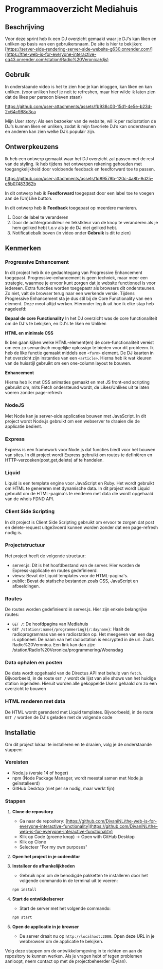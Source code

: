 # Programmaoverzicht Mediahuis

## Beschrijving
Voor deze sprint heb ik een DJ overzicht gemaakt waar je DJ's kan liken en unliken op basis van een gebruikersnaam.
De site is hier te bekijken:
[https://server-side-rendering-server-side-website-g630.onrender.com/](https://the-web-is-for-everyone-interactive-cq43.onrender.com/station/Radio%20Veronica/djs)


## Gebruik


In onderstaande video is het te zien hoe je kan inloggen, kan liken en kan unliken. (voor unliken hoef je neit te refreshen, maar hier wilde ik laten zien dat de likes per persoon bleven staan)


https://github.com/user-attachments/assets/fb938c03-15d1-4e5e-b23d-2c64c988c3ca



Mijn User story:
Als een bezoeker van de website, wil ik per radiostation de DJ’s kunnen liken en unliken, zodat ik mijn favoriete DJ’s kan ondersteunen en anderen kan zien welke DJ’s populair zijn.


## Ontwerpkeuzens

Ik heb een ontwerp gemaakt waar het DJ overzicht zal passen met de rest van de styling. 
Ik heb tijdens het ontwerpen rekening gehouden met toegangkelijkheid door voldoende feedback en feedforward toe te passen. 

https://github.com/user-attachments/assets/1d89578b-120c-4a8b-9d25-e5b07483362b

In dit ontwerp heb ik **Feedforward** toegepast door een label toe te voegen aan de (Un)Like button.

In dit ontwerp heb ik **Feedback** toegepast op meerdere manieren.
1. Door de label te veranderen
2. Door de achtergrondkleur en tekstkleur van de knop te veranderen als je hem geliked hebt t.o.v als je de DJ niet geliked hebt.
3. Notificatiebalk boven (in video onder **Gebruik** is dit te zien)


## Kenmerken

### Progressive Enhancement

In dit project heb ik de gedachtegang van Progressive Enhancement toegepast. 
Progressive-enhancement is geen techniek, maar meer een strategie, waarmee je ervoor kunt zorgen dat je website functioneel is voor iedereen. Extra functies worden toegepastr als browsers dit ondersteunen. 
Zo niet, valt de browser terug naar een werkende versie.
Tijdens Progressive Enhancement sta je dus stil bij de Core Functionality van een element. Deze meot altijd werken.
Hieronder leg ik uit hoe ik elke stap heb nageleefd:

**Bepaal de core Functionality**
In het DJ overzicht was de core functionaliteit om de DJ's te bekijken, en DJ's te liken en Unliken

**HTML en minimale CSS**

Ik ben gaan kijken welke HTML-element(en) de core-functionaliteit vereist om een zo semantisch mogelijke oplossign te bieden voor dit probleem.
Ik heb de like functie gemaakt middels een `<form>` element. De DJ kaarten in het overzicht zijn instanties van een `<article>`.
Hierna heb ik wat kleuren van de huisstijl gebruikt om een one-column layout te bouwen.

**Enhancement**

Hierna heb ik met CSS animaties gemaakt en met JS front-end scripting gebruikt om, mits Fetch ondersteund wordt, de Likes/Unlikes uit te laten voeren zonder page-refresh

### NodeJS
Met Node kan je server-side applicaties bouwen met JavaScript. In dit project wordt Node.js gebruikt om een webserver te draaien die de applicatie bedient.

### Express
Express is een framework voor Node.js dat functies biedt voor het bouwen van sites. In dit project wordt Express gebruikt om routes te definiëren en HTTP-verzoeken(post,get,delete) af te handelen.

### Liquid
Liquid is een template engine voor JavaScript en Ruby. Het wordt gebruikt om HTML te genereren met dynamische data. In dit project wordt Liquid gebruikt om de HTML-pagina's te renderen met data die wordt opgehaald van de whois FDND API.

### Client Side Scripting
In dit project is Client Side Scripting gebruikt om ervoor te zorgen dat post en delete-request uitge3voerd kunnen worden zonder dat een page-refresh nodig is.

### Projectstructuur
Het project heeft de volgende structuur:
- server.js: Dit is het hoofdbestand van de server. Hier worden de Express-applicatie en routes gedefinieerd.
- views: Bevat de Liquid templates voor de HTML-pagina's.
- public: Bevat de statische bestanden zoals CSS, JavaScript en afbeeldingen.

### Routes
De routes worden gedefinieerd in server.js. Hier zijn enkele belangrijke routes:

- `GET /`: De hoofdpagina van Mediahuis
- `GET /station/:name{/programmering}{/:dayname}`: Haalt de radioprogrammas van een radiostation op. Het meegeven van een dag is optioneel.
De naam van het radiostation is encrypted in de url. Zoals Radio%20Veronica.
Een link kan dan zijn:
/station/Radio%20Veronica/programmering/Woensdag

### Data ophalen en posten
De data wordt opgehaald van de Directus API met behulp van `fetch`. Bijvoorbeeld, in de route `GET /` wordt de lijst van alle shows van het huidige station ingeladen. Hieruit worden alle gekoppelde Users gehaald om zo een overzicht te bouwen


### HTML renderen met data
De HTML wordt gerenderd met Liquid templates. Bijvoorbeeld, in de route `GET /` worden de DJ's geladen met de volgende code

## Installatie

Om dit project lokaal te installeren en te draaien, volg je de onderstaande stappen:

### Vereisten
- Node.js (versie 14 of hoger)
- npm (Node Package Manager, wordt meestal samen met Node.js geïnstalleerd)
- GitHub Desktop (niet per se nodig, maar werkt fijn)

### Stappen

1. **Clone de repository**
    - Ga naar de repository: [https://github.com/DivaniNL/the-web-is-for-everyone-interactive-functionality](https://github.com/DivaniNL/the-web-is-for-everyone-interactive-functionality)
    - Klik op Code (groene knop) -> Open with GitHub Desktop
    - Klik op Clone
    - Selecteer "For my own purposes"

2. **Open het project in je codeeditor**

3. **Installeer de afhankelijkheden**
   - Gebruik npm om de benodigde pakketten te installeren door het volgende commando in de terminal uit te voeren:
   ```bash
   npm install
   ```

4. **Start de ontwikkelserver**
   - Start de server met het volgende commando:
   ```bash
   npm start
   ```

5. **Open de applicatie in je browser**
   - De server draait nu op `http://localhost:2000`. Open deze URL in je webbrowser om de applicatie te bekijken.

Volg deze stappen om de ontwikkelomgeving in te richten en aan de repository te kunnen werken. Als je vragen hebt of tegen problemen aanloopt, neem contact op met de projectbeheerder (Dylan).



